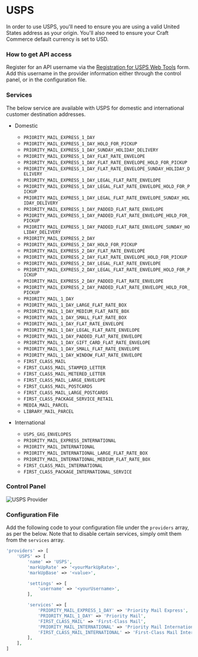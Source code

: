 # USPS

In order to use USPS, you'll need to ensure you are using a valid United States address as your origin. You'll also need to ensure your Craft Commerce default currency is set to USD.

### How to get API access

Register for an API username via the [Registration for USPS Web Tools](https://registration.shippingapis.com/) form. Add this username in the provider information either through the control panel, or in the configuration file.

### Services

The below service are available with USPS for domestic and international customer destination addresses.

- Domestic
    
    - `PRIORITY_MAIL_EXPRESS_1_DAY`
    - `PRIORITY_MAIL_EXPRESS_1_DAY_HOLD_FOR_PICKUP`
    - `PRIORITY_MAIL_EXPRESS_1_DAY_SUNDAY_HOLIDAY_DELIVERY`
    - `PRIORITY_MAIL_EXPRESS_1_DAY_FLAT_RATE_ENVELOPE`
    - `PRIORITY_MAIL_EXPRESS_1_DAY_FLAT_RATE_ENVELOPE_HOLD_FOR_PICKUP`
    - `PRIORITY_MAIL_EXPRESS_1_DAY_FLAT_RATE_ENVELOPE_SUNDAY_HOLIDAY_DELIVERY`
    - `PRIORITY_MAIL_EXPRESS_1_DAY_LEGAL_FLAT_RATE_ENVELOPE`
    - `PRIORITY_MAIL_EXPRESS_1_DAY_LEGAL_FLAT_RATE_ENVELOPE_HOLD_FOR_PICKUP`
    - `PRIORITY_MAIL_EXPRESS_1_DAY_LEGAL_FLAT_RATE_ENVELOPE_SUNDAY_HOLIDAY_DELIVERY`
    - `PRIORITY_MAIL_EXPRESS_1_DAY_PADDED_FLAT_RATE_ENVELOPE`
    - `PRIORITY_MAIL_EXPRESS_1_DAY_PADDED_FLAT_RATE_ENVELOPE_HOLD_FOR_PICKUP`
    - `PRIORITY_MAIL_EXPRESS_1_DAY_PADDED_FLAT_RATE_ENVELOPE_SUNDAY_HOLIDAY_DELIVERY`
    - `PRIORITY_MAIL_EXPRESS_2_DAY`
    - `PRIORITY_MAIL_EXPRESS_2_DAY_HOLD_FOR_PICKUP`
    - `PRIORITY_MAIL_EXPRESS_2_DAY_FLAT_RATE_ENVELOPE`
    - `PRIORITY_MAIL_EXPRESS_2_DAY_FLAT_RATE_ENVELOPE_HOLD_FOR_PICKUP`
    - `PRIORITY_MAIL_EXPRESS_2_DAY_LEGAL_FLAT_RATE_ENVELOPE`
    - `PRIORITY_MAIL_EXPRESS_2_DAY_LEGAL_FLAT_RATE_ENVELOPE_HOLD_FOR_PICKUP`
    - `PRIORITY_MAIL_EXPRESS_2_DAY_PADDED_FLAT_RATE_ENVELOPE`
    - `PRIORITY_MAIL_EXPRESS_2_DAY_PADDED_FLAT_RATE_ENVELOPE_HOLD_FOR_PICKUP`
    - `PRIORITY_MAIL_1_DAY`
    - `PRIORITY_MAIL_1_DAY_LARGE_FLAT_RATE_BOX`
    - `PRIORITY_MAIL_1_DAY_MEDIUM_FLAT_RATE_BOX`
    - `PRIORITY_MAIL_1_DAY_SMALL_FLAT_RATE_BOX`
    - `PRIORITY_MAIL_1_DAY_FLAT_RATE_ENVELOPE`
    - `PRIORITY_MAIL_1_DAY_LEGAL_FLAT_RATE_ENVELOPE`
    - `PRIORITY_MAIL_1_DAY_PADDED_FLAT_RATE_ENVELOPE`
    - `PRIORITY_MAIL_1_DAY_GIFT_CARD_FLAT_RATE_ENVELOPE`
    - `PRIORITY_MAIL_1_DAY_SMALL_FLAT_RATE_ENVELOPE`
    - `PRIORITY_MAIL_1_DAY_WINDOW_FLAT_RATE_ENVELOPE`
    - `FIRST_CLASS_MAIL`
    - `FIRST_CLASS_MAIL_STAMPED_LETTER`
    - `FIRST_CLASS_MAIL_METERED_LETTER`
    - `FIRST_CLASS_MAIL_LARGE_ENVELOPE`
    - `FIRST_CLASS_MAIL_POSTCARDS`
    - `FIRST_CLASS_MAIL_LARGE_POSTCARDS`
    - `FIRST_CLASS_PACKAGE_SERVICE_RETAIL`
    - `MEDIA_MAIL_PARCEL`
    - `LIBRARY_MAIL_PARCEL`
- International
    
    - `USPS_GXG_ENVELOPES`
    - `PRIORITY_MAIL_EXPRESS_INTERNATIONAL`
    - `PRIORITY_MAIL_INTERNATIONAL`
    - `PRIORITY_MAIL_INTERNATIONAL_LARGE_FLAT_RATE_BOX`
    - `PRIORITY_MAIL_INTERNATIONAL_MEDIUM_FLAT_RATE_BOX`
    - `FIRST_CLASS_MAIL_INTERNATIONAL`
    - `FIRST_CLASS_PACKAGE_INTERNATIONAL_SERVICE`

### Control Panel

![USPS Provider](/docs/screenshots/usps-provider.png)

### Configuration File

Add the following code to your configuration file under the `providers` array, as per the below. Note that to disable certain services, simply omit them from the `services` array.

```php
'providers' => [
    'USPS' => [
        'name' => 'USPS',
        'markUpRate' => '<yourMarkUpRate>',
        'markUpBase' => '<value>',

        'settings' => [
            'username' => '<yourUsername>',
        ],

        'services' => [
            'PRIORITY_MAIL_EXPRESS_1_DAY' => 'Priority Mail Express',
            'PRIORITY_MAIL_1_DAY' => 'Priority Mail',
            'FIRST_CLASS_MAIL' => 'First-Class Mail',
            'PRIORITY_MAIL_INTERNATIONAL' => 'Priority Mail International',
            'FIRST_CLASS_MAIL_INTERNATIONAL' => 'First-Class Mail International',
        ],
    ],
]
```